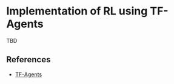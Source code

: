 # Implementation of RL using TF-Agents 

TBD

## References

* [TF-Agents](https://www.tensorflow.org/agents)